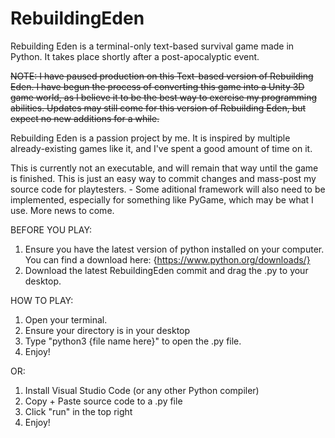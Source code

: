 # RebuildingEden
Rebuilding Eden is a terminal-only text-based survival game made in Python. It takes place shortly after a post-apocalyptic event.

<s> NOTE: I have paused production on this Text-based version of Rebuilding Eden. I have begun the process of converting this game into a Unity 3D game world, as I believe it to be the best way to exercise my programming abilities. Updates may still come for this version of Rebuilding Eden, but expect no new additions for a while. </s>

Rebuilding Eden is a passion project by me. It is inspired by multiple already-existing games like it, and I've spent a good amount of time on it.

This is currently not an executable, and will remain that way until the game is finished. This is just an 
easy way to commit changes and mass-post my source code for playtesters. - Some aditional framework will also need to be implemented, especially for something like PyGame, which may be what I use. More news to come.

BEFORE YOU PLAY:

1) Ensure you have the latest version of python installed on your computer. You can find a download here: {https://www.python.org/downloads/}
2) Download the latest RebuildingEden commit and drag the .py to your desktop.

HOW TO PLAY:
1) Open your terminal. 
2) Ensure your directory is in your desktop
3) Type "python3 {file name here}" to open the .py file.
4) Enjoy!

OR:

1) Install Visual Studio Code (or any other Python compiler)
2) Copy + Paste source code to a .py file
3) Click "run" in the top right
4) Enjoy!
